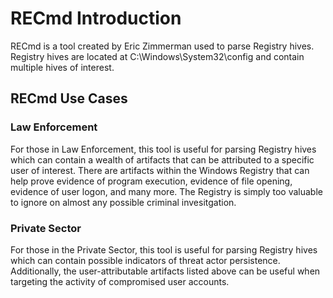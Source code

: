 # RECmd Introduction

RECmd is a tool created by Eric Zimmerman used to parse Registry hives. Registry hives are located at C:\Windows\System32\config and contain multiple hives of interest.

## RECmd Use Cases

### Law Enforcement

For those in Law Enforcement, this tool is useful for parsing Registry hives which can contain a wealth of artifacts that can be attributed to a specific user of interest. There are artifacts within the Windows Registry that can help prove evidence of program execution, evidence of file opening, evidence of user logon, and many more. The Registry is simply too valuable to ignore on almost any possible criminal invesitgation.

### Private Sector

For those in the Private Sector, this tool is useful for parsing Registry hives which can contain possible indicators of threat actor persistence. Additionally, the user-attributable artifacts listed above can be useful when targeting the activity of compromised user accounts.
